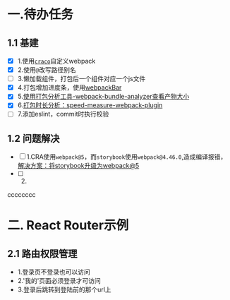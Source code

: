 # 一.待办任务
## 1.1 基建
- [x] 1.使用[`craco`](https://github.com/gsoft-inc/craco/blob/master/packages/craco/README.md#installation)自定义webpack
- [x] 2.使用`@`改写路径别名
- [ ] 3.懒加载组件，打包后一个组件对应一个js文件
- [x] 4.打包增加进度条，使用[webpackBar](https://github.com/unjs/webpackbar)
- [x] 5.[使用打包分析工具-webpack-bundle-analyzer查看产物大小](https://github.com/webpack-contrib/webpack-bundle-analyzer)
- [x] 6.[打包时长分析：speed-measure-webpack-plugin](https://github.com/stephencookdev/speed-measure-webpack-plugin)
- [ ] 7.添加eslint，commit时执行校验

## 1.2 问题解决
- [ ] 1.CRA使用`webpack@5`，而`storybook`使用`webpack@4.46.0`,造成编译报错，[解决方案：将storybook升级为webpack@5](https://storybook.js.org/blog/storybook-for-webpack-5/)
- [ ] 2.
cccccccc
# 二. React Router示例
## 2.1 路由权限管理
* 1.登录页不登录也可以访问
* 2.'我的'页面必须登录才可访问
* 3.登录后跳转到登陆前的那个url上